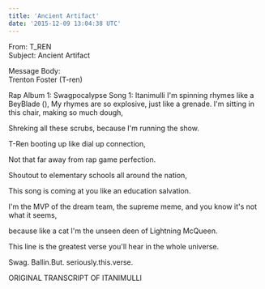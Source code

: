 ```yaml
---
title: 'Ancient Artifact'
date: '2015-12-09 13:04:38 UTC'
---
```


From: T_REN  
Subject: Ancient Artifact  

Message Body:  
Trenton Foster (T-ren)

Rap Album 1: Swagpocalypse
Song 1: Itanimulli
I'm spinning rhymes like a BeyBlade (),
My rhymes are so explosive, just like a grenade.
I'm sitting in this chair, making so much dough,

Shreking all these scrubs, because I'm running the show.

T-Ren booting up like dial up connection,

Not that far away from rap game perfection.

Shoutout to elementary schools all around the nation,

This song is coming at you like an education salvation.

I'm the MVP of the dream team, the supreme meme, and you know it's not what it seems,


because like a cat I'm the unseen deen of Lightning McQueen.

This line is the greatest verse you'll hear in the whole universe.

Swag. Ballin.But. seriously.this.verse.


ORIGINAL TRANSCRIPT OF ITANIMULLI
